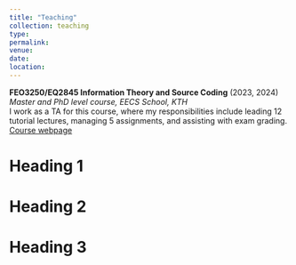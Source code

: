 ```yaml
---
title: "Teaching"
collection: teaching
type: 
permalink: 
venue: 
date: 
location: 
---
```


**FEO3250/EQ2845 Information Theory and Source Coding** (2023, 2024) <br />
*Master and PhD level course, EECS School, KTH* <br />
I work as a TA for this course, where my responsibilities include leading 12 tutorial lectures, managing 5 assignments, and assisting with exam grading. [Course webpage](https://www.kth.se/student/kurser/kurs/EQ2845?l=en)

Heading 1
======

Heading 2
======

Heading 3
======
